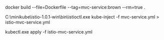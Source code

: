 docker build --file=Dockerfile --tag=mvc-service:brown --rm=true .

C:\minikube\istio-1.0.1-win\bin\istioctl.exe kube-inject -f mvc-service.yml > istio-mvc-service.yml

kubectl.exe apply -f istio-mvc-service.yml